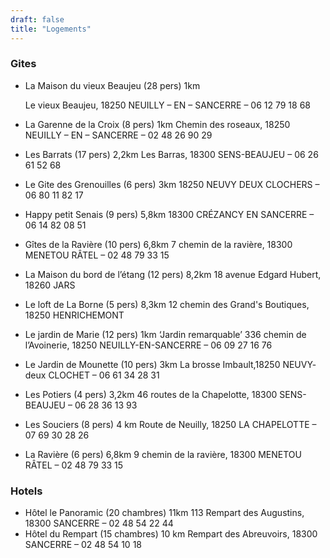 ```yaml
---
draft: false
title: "Logements"
---
```


### Gites

- La Maison du vieux Beaujeu (28 pers) 1km

    Le vieux Beaujeu, 18250 NEUILLY – EN – SANCERRE – 06 12 79 18 68

- La Garenne de la Croix (8 pers) 1km
    Chemin des roseaux, 18250 NEUILLY – EN – SANCERRE – 02 48 26 90 29
- Les Barrats (17 pers) 2,2km
    Les Barras, 18300 SENS-BEAUJEU – 06 26 61 52 68
- Le Gite des Grenouilles (6 pers) 3km
    18250 NEUVY DEUX CLOCHERS – 06 80 11 82 17
- Happy petit Senais (9 pers) 5,8km
    18300 CRÉZANCY EN SANCERRE – 06 14 82 08 51
- Gîtes de la Ravière (10 pers) 6,8km
    7 chemin de la ravière, 18300 MENETOU RÂTEL – 02 48 79 33 15
- La Maison du bord de l’étang (12 pers) 8,2km
    18 avenue Edgard Hubert, 18260 JARS
- Le loft de La Borne (5 pers) 8,3km
    12 chemin des Grand's Boutiques, 18250 HENRICHEMONT
- Le jardin de Marie (12 pers) 1km ‘Jardin remarquable’
    336 chemin de l’Avoinerie, 18250 NEUILLY-EN-SANCERRE – 06 09 27 16 76
- Le Jardin de Mounette (10 pers) 3km
    La brosse Imbault,18250 NEUVY- deux CLOCHET – 06 61 34 28 31
- Les Potiers (4 pers) 3,2km
    46 routes de la Chapelotte, 18300 SENS-BEAUJEU – 06 28 36 13 93
- Les Souciers (8 pers) 4 km
    Route de Neuilly, 18250 LA CHAPELOTTE – 07 69 30 28 26
- La Ravière (6 pers) 6,8km
    9 chemin de la ravière, 18300 MENETOU RÂTEL – 02 48 79 33 15

### Hotels
- Hôtel le Panoramic (20 chambres) 11km
    113 Rempart des Augustins, 18300 SANCERRE – 02 48 54 22 44
- Hôtel du Rempart (15 chambres) 10 km
    Rempart des Abreuvoirs, 18300 SANCERRE – 02 48 54 10 18
